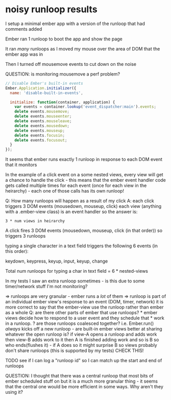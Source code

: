 # noisy runloop results

I setup a minimal ember app with a version of the runloop that had comments added

Ember ran 1 runloop to boot the app and show the page

It ran *many* runloops as I moved my mouse over the area of DOM that the ember app was in

Then I turned off mousemove events to cut down on the noise

QUESTION: is monitoring mousemove a perf problem?


```js
// Disable Ember's built-in events
Ember.Application.initializer({
  name: 'disable-built-in-events',

  initialize: function(container, application) {
    var events = container.lookup('event_dispatcher:main').events;
    delete events.mousemove;
    delete events.mouseenter;
    delete events.mouseleave;
    delete events.mousedown;
    delete events.mouseup;
    delete events.focusin;
    delete events.focusout;
  }
});
```

It seems that ember runs exactly 1 runloop in response to each DOM event that it
monitors

In the example of a click event on a some nested views, every view will get a
chance to handle the click - this means that the ember event handler code gets
called multiple times for each event (once for each view in the heirarchy) -
each one of those calls has its own runloop!

Q: How many runloops will happen as a result of my click
A: each click triggers 3 DOM events (mousedown, mouseup, click)
    each view (anything with a .ember-view class) is an event handler
    so the answer is:

    3 * num views in heirarchy

A click fires 3 DOM events (mousedown, mouseup,  click (in that order)) so triggers 3 runloops

typing a single character in a text field triggers the following 6 events (in this order):

keydown, keypress, keyup, input, keyup, change

Total num runloops for typing a char in text field = 6 * nested-views

In my tests I saw an extra runloop sometimes - is this due to some timer/network
stuff I'm not monitoring?

=> runloops are very granular - ember runs a *lot* of them
=> runloop is part of an individual ember view's response to an event (DOM, timer, network)
    it is more correct to say that the ember-view use the runloop rather than
    ember as a whole
    Q: are there other parts of ember that use runloops?
    * ember views decide how to respond to a user event and they schedule that
    * work in a runloop.
    ? are those runloops coalesced together? i.e. Ember.run() *always* kicks off
    a new runloop - are built-in ember views better at sharing whatever the open
    runloop is?
        if view-A opens a runloop and adds work
            then view-B adds work to it
        then A is finished adding work and so is B
        so who ends(flushes it) - if A does so it might surprise B
        so views probably don't share runloops (this is supported by my tests)
        CHECK THIS!

TODO see if I can log a "runloop id" so I can match up the start and end of runloops

QUESTION: I thought that there was a central runloop that most bits of ember
scheduled stuff on but it is a much more granular thing - it seems that the
central one would be more efficient in some ways. Why aren't they using it?

